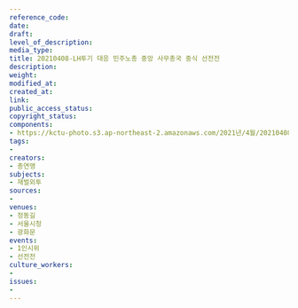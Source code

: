 ```yaml
---
reference_code: 
date: 
draft: 
level_of_description: 
media_type: 
title: 20210408-LH투기 대응 민주노총 중앙 사무총국 중식 선전전
description: 
weight: 
modified_at: 
created_at: 
link: 
public_access_status: 
copyright_status: 
components:
- https://kctu-photo.s3.ap-northeast-2.amazonaws.com/2021년/4월/20210408-LH투기+대응+민주노총+중앙+사무총국+중식+선전전/_1DX0269.jpg
tags:
- 
creators:
- 총연맹
subjects:
- 재벌외투
sources:
- 
venues:
- 정동길
- 서울시청
- 광화문
events:
- 1인시위
- 선전전
culture_workers:
- 
issues:
- 
---
```

